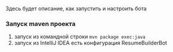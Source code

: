 Здесь будет описание, как запустить и настроить бота

### Запуск maven проекта
1. запуск из командной строки
`mvn package exec:java`
2. запуск из IntelliJ IDEA
есть конфигурация ResumeBuilderBot
